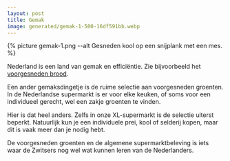 ```yaml
---
layout: post
title: Gemak
image: generated/gemak-1-500-16df591bb.webp
---
```


{% picture gemak-1.png --alt Gesneden kool op een snijplank met een mes. %}

Nederland is een land van gemak en efficiëntie. Zie bijvoorbeeld het [voorgesneden brood](https://roaldin.ch/brood).

Een ander gemaksdingetje is de ruime selectie aan voorgesneden groenten. In de Nederlandse supermarkt is er voor elke keuken, of soms voor een individueel gerecht, wel een zakje groenten te vinden.

Hier is dat heel anders. Zelfs in onze XL-supermarkt is de selectie uiterst beperkt.
Natuurlijk kun je een individuele prei, kool of selderij kopen, maar dit is vaak meer dan je nodig hebt.

De voorgesneden groenten en de algemene supermarktbeleving is iets waar de Zwitsers nog wel wat kunnen leren van de Nederlanders.
